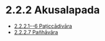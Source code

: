 

# 2.2.2 Akusalapada

* [2.2.2.1--6 Paṭiccādivāra](2.2.2/2.2.2.1--6.md)
* [2.2.2.7 Pañhāvāra](2.2.2/2.2.2.7.md)



